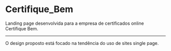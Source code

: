 # Certifique_Bem

Landing page desenvolvida para a empresa de certificados online Certifique Bem.

-------------------------------------------------------------------------

O design proposto está focado na tendência do uso de sites single page.
